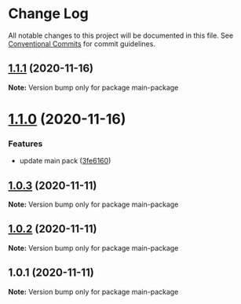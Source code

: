 # Change Log

All notable changes to this project will be documented in this file.
See [Conventional Commits](https://conventionalcommits.org) for commit guidelines.

## [1.1.1](https://github.com/stastur/lerna-playground/compare/main-package@1.1.0...main-package@1.1.1) (2020-11-16)

**Note:** Version bump only for package main-package





# [1.1.0](https://github.com/stastur/lerna-playground/compare/main-package@1.0.3...main-package@1.1.0) (2020-11-16)


### Features

* update main pack ([3fe6160](https://github.com/stastur/lerna-playground/commit/3fe61603ebbd78bce7579bcdbb17369039870f43))





## [1.0.3](https://github.com/stastur/lerna-playground/compare/main-package@1.0.2...main-package@1.0.3) (2020-11-11)

**Note:** Version bump only for package main-package





## [1.0.2](https://github.com/stastur/lerna-playground/compare/main-package@1.0.1...main-package@1.0.2) (2020-11-11)

**Note:** Version bump only for package main-package





## 1.0.1 (2020-11-11)

**Note:** Version bump only for package main-package
